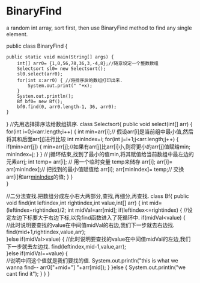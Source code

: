 # BinaryFind
a random int array, sort first, then use BinaryFind method to find any single element.




public class BinaryFind {

	public static void main(String[] args) {
		int[] arr0= {1,0,56,78,36,3,-4,8};//随意设定一个整数数组
		Selectsort sl0= new Selectsort(); 
		sl0.select(arr0); 
		for(int x:arr0) { //将排序后的数组打印出来.
			System.out.print(" "+x);
		}
		System.out.println();
		Bf bf0= new Bf();
		bf0.find(0, arr0.length-1, 36, arr0);
	}
}
//先用选择排序法给数组排序.
class Selectsort{
	public void select(int[] arr) {
		for(int i=0;i<arr.length;i++) {
			int min=arr[i];// 假设arr[i]是当前组中最小值,然后将其和后面arr[j]进行比较
			int minIndex=i;
			for(int j=i+1;j<arr.length;j++) {
				if(min>arr[j]) {
					min=arr[j];//如果有arr[j]比arr[i]小,则将更小的arr[j]值赋给min;
					minIndex=j;
				}
			}
			// j循环结束,找到了最小的值min,将其赋值给当前数组中最左边的元素arr[i](下一次i循环,就有更大的i,再赋值数组中第二小的值);
			int temp= arr[i]; // 用一个临时变量 temp来储存 arr[i];
			arr[i]= arr[minIndex];// 把找到的最小值赋值给 arr[i];
			arr[minIndex]= temp;// 交换arr[i]和arr[minIndex](即这一轮j循环里最小值arr[j])的值;
		}
	}	
}

//二分法查找.把数组分成左小右大两部分,查找,再细分,再查找.
class Bf{
	public void find(int leftindex,int rightindex,int value,int[] arr) {
		int mid=(leftindex+rightindex)/2;
		int midVal=arr[mid];
		if(leftindex<=rightindex)  { //设定左边下标要大于右边下标,以免find函数进入了死循环中.
			if(midVal<value) {			
				//此时说明要查找的value在中间值midVal的右边,我们下一步就去右边找.
				find(mid+1,rightindex,value,arr);				
			}else if(midVal>value) {
				//此时说明要查找的value在中间值midVal的左边,我们下一步就去左边找.
				find(leftindex,mid-1,value,arr);				
			}else if(midVal==value) {			
				//说明中间这个值就是我们要找的值.
				System.out.println("this is what we wanna find-- arr0["+mid+"] "+arr[mid]);
			}
		}else {
			System.out.println("we cant find it");
		}
	}
}
